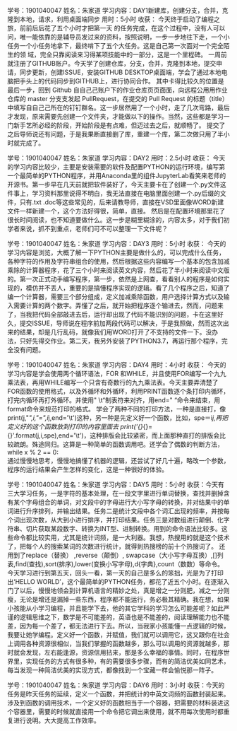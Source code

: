 学号：1901040047
姓名：朱家道
学习内容：DAY1新建库，创建分支，合并，克隆到本地，请求，利用桌面端同步
用时：5小时
收获：
今天终于启动了编程之旅，前前后后花了五个小时才把第一天 的任务完成，在这个过程中，没有人可以问，唯一能依靠的是辅导员发过来的资料，按照说明，一步一步地往下走，一个小任务一个小任务地拿下，最终啃下了五个大任务。这是自己第一次面对一个完全陌生的领 域，完全只靠阅读来习得某项技能中的一部分，这是一个里程碑。
一周前就注册了GITHUB账户。今天学了创建仓库，分支，合并，克隆到本地，提交申请，同步更新，创建ISSUE，安装GITHUB DESKTOP桌面端，学会了通过本地电脑把手头上的代码同步到GITHUB上，进行协同合作。
      其中卡得比较久的位置是最后一步，回到 Github ⾃自⼰己账户下的作业仓库⻚页⾯面，向远程公⽤用作业仓库的 master 分⽀支发起 PullRequest，在提交的 Pull Request 的标题（title）中填写⾃自⼰己所在的钉钉群名。这一步居然用了一个小时，走了几次弯路，最后才发现，原来需要先创建一个文件夹，才能做以下的操作。当然，这些都是学习一门新手艺所必经的阶段，开始阶段是有点难，但迈过去之后，就顺畅了。
提交了之后导师说还有问题，于是我果断直接删了库，重建一个库，第二次做只用了半小时就完成了。




学号：1901040047
姓名：朱家道
学习内容：DAY2
用时：2.5小时
收获：
今天的学习内容比较少，主要是安装需要的软件及配置PYTHON的运行环境，编写第一个最简单的PYTHON程序，并用Anaconda里的组件JupyterLab看笑来老师的开源书。第一步早在几天前就把软件装好了，今天主要卡在了创建一个.py文件这件事上，学习资料那里说得不明白，我无法直接在电脑里面创建一个.py后缀的文件，只有.txt .doc等这些常见的，后来请教导师，直接在VSD里面像WORD新建文件一样新建一个，这个方法好得很，简单，直接。
然后是在配置环境那里花了很长时间阅读，也不知道要做什么。这一步是糊里糊涂的，内容太多，对于我们初学者来说，抓不到重点，老师们可不可以整理一下文件呢？




学号：1901040047
姓名：朱家道
学习内容：DAY3
用时：5小时
收获：
今天的学习内容是浏览，大概了解一下PYTHON主要是做什么的，可以完成什么任务，各种字符的作用及字符串组合的使用，然后根据这些内容编写一个基本的包含加减乘除的计算器程序，花了三个小时来阅读英文内容，然后花了半小时来阅读中文版的。第一次正式动手编写程序，第一步，依然是上网查，看看别人的程序是如何实现的，模仿并不丢人，重要的是搞懂程序实现的逻辑。看了几个程序之后，知道了编一个计算器，需要三个部分组成，定义加减乘除函数，用户选择计算方式以及输入需要计算的两个数字。弄懂了之后，就开始把程序逐个输进去，然而，问题来了，当我把代码全部敲进去后，运行却出现了代码不能识别的问题，卡在这里好久，提交ISSUE，导师说在程序前加两段代码可以解决，于是我照做，然而这次出来的结果，却是几行乱码，就像我们用WORD打开了不支持的文件一下。没办法，只好先得交作业。第二天，我另外安装了PYTHON3.7，再运行那个程序，完全没有问题。


学号：1901040047
姓名：朱家道
学习内容：DAY4
用时：4小时
收获：
      今天的学习内容是学会使用两个循环语法，FOR 和WHILE，并且使用FOR编写一个九九乘法表，再用WHILE编写一个只含有奇数行的九九乘法表。今天主要弄清楚了FOR函数的使用格式，以及外循环和外循环，利用PRINT函数逐个条打印内循环，打完内循环再打外循环。并使用" \t“制表符来对齐，用end=" “命令来结束，用format命令来规范打印的格式。
       学会了两种不同的打印方法，一种是直接打，像print(j,"*",i,"=",i*j,end='\t')这种，另一种是先定义好一个函数，比如，spe＝i*j,再把定义好的这个函数放到打印的内容里面去 print('{}*{}={}'.format(j,i,spe),end='\t')，这种排版会比较紧密，而上面那种直打的排版会比较疏朗。殊途同归。这算是一种简单的函数调用吧。还学会了偶数的判断方法， while x % 2 == 0:    
         通过慢慢地思考，慢慢地搞懂了机器的逻辑，还尝试了好几十遍，略改一个参数，程序的运行结果会产生怎样的变化，这是一种很好的体验。


学号：1901040047
姓名：朱家道
学习内容：DAY5
用时：5小时
       收获：今天有三大学习任务，一是字符的基本处理，在一段文字里进行单词替换，查找并删掉含有某个字母组合的单词，对文段中的字母进行大小写字母的转换，并对结果中的单词进行升序排列，并输出结果。任务二是统计文段中各个词汇出现的频率，并按每个词出现次数，从大到小进行排序，并打印结果。任务三是对数组进行颠倒、化字符串、切片获取某段数字、转换为INT型、进制转换。用到的命令语法比较多。这些命令都比较实用，尤其是统计词频，是一大利器。我想，热搜用的就是这个技术了，把每个人的搜索某词的次数进行统计，就得到热搜榜的前十个热搜词了。
      还用到了replace（替换）  ,reverse（颠倒）, swapcase（大小写字母互换）,[]列表,find(查找),sort(排序),lower(变换小写字母),d{字典},count（数数）等命令。
      今天学习进行到第五天，回头一看，第一天的自己是多么的笨拙，光是为了打印出‘HELLO WORLD’，这个最简单的PYTHON任务，都花了近五个小时。在逐渐入门了以后，慢慢地领会到计算机语言的精妙之处，真是增之一分则肥，减之一分则瘦，无论是增还是漏掉一些东西，程序都不能运行，务必极其精确。我在想，如果小孩能从小学习编程，并且能学下去，他的其它学科的学习怎么可能差呢？如此严谨的逻辑思维之下，数学是不可能差的，英语也是不能差的，阅读理解能力也不能差，因为每一个差了，都无法进行下去。所以，当我家小孩能懂一点逻辑的时候，我要让她学编程。定义好一个函数，并赋值，我们就可以调用它，这又跟你在社会上调用各种资源很相似，当我们掌握的函数越多，那么可以调用的资源就越多，那时就会发现，左右能逢源，资源信用拈来，那是多么幸福的事情。同时，在程序世界里，实现任务的方式有很多种，有的需要很多步骤，而有的简洁优美如同艺术，每当发现一种简洁优美的实现方式，都像找到一个宝藏一样会愉悦那一阵子。




学号：1901040047
姓名：朱家道
学习内容：DAY6
用时：3小时
收获：今天的任务是昨天任务的延续，定义一个函数，并把统计的中英文词频的函数封装起来。涉及到函数的调用技术，一个定义好的函数相当于一个容器，把需要的材料装进这个容器里，需要的时候就直接用一个命令把它调出来使用，就不用每次使用时都重复进行说明。大大提高工作效率。